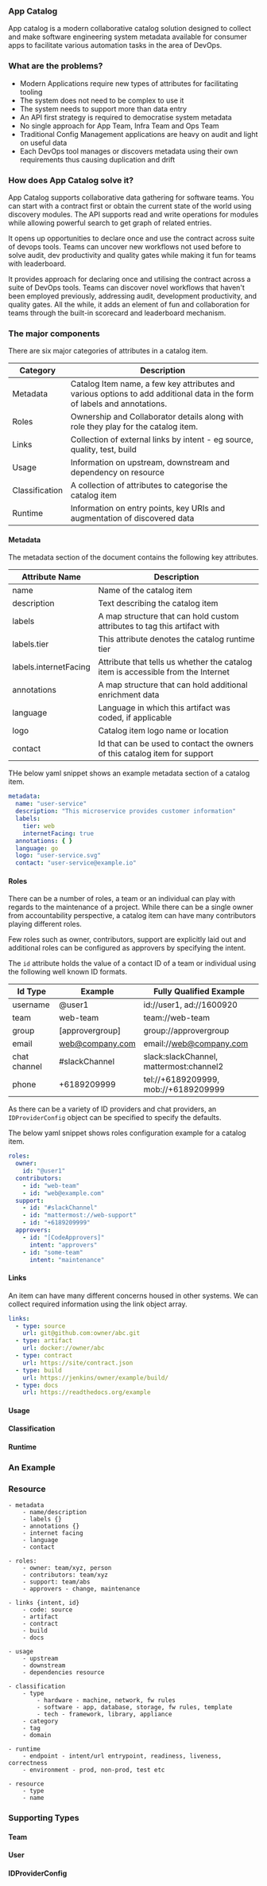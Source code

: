 ### App Catalog

App catalog is a modern collaborative catalog solution designed to collect
and make software engineering system metadata available for consumer apps
to facilitate various automation tasks in the area of DevOps.

### What are the problems?

- Modern Applications require new types of attributes for facilitating tooling
- The system does not need to be complex to use it
- The system needs to support more than data entry
- An API first strategy is required to democratise system metadata
- No single approach for App Team, Infra Team and Ops Team
- Traditional Config Management applications are heavy on audit and light on useful data
- Each DevOps tool manages or discovers metadata using their own requirements thus causing duplication and drift

### How does App Catalog solve it?

App Catalog supports collaborative data gathering for software teams. You can start with a contract first or obtain the
current
state of the world using discovery modules. The API supports read and write operations for modules while allowing
powerful search
to get graph of related entries.

It opens up opportunities to declare once and use the contract across suite of devops tools. Teams can
uncover new workflows not used before to solve audit, dev productivity and quality gates while making it fun
for teams with leaderboard.

It provides approach for declaring once and utilising the contract across a suite of DevOps tools.
Teams can discover novel workflows that haven't been employed previously, addressing audit, development productivity,
and quality gates.
All the while, it adds an element of fun and collaboration for teams through the built-in scorecard and leaderboard
mechanism.

### The major components

There are six major categories of attributes in a catalog item.

| Category       | Description                                                                                                               |
|----------------|---------------------------------------------------------------------------------------------------------------------------|
| Metadata       | Catalog Item name, a few key attributes and various options to add additional data in the form of labels and annotations. |
| Roles          | Ownership and Collaborator details along with role they play for the catalog item.                                        |
| Links          | Collection of external links by intent - eg source, quality, test, build                                                  |
| Usage          | Information on upstream, downstream and dependency on resource                                                            |
| Classification | A collection of attributes to categorise the catalog item                                                                 |
| Runtime        | Information on entry points, key URIs and augmentation of discovered data                                                 |

#### Metadata

The metadata section of the document contains the following key attributes.

| Attribute Name        | Description                                                                      |
|-----------------------|----------------------------------------------------------------------------------|
| name                  | Name of the catalog item                                                         |
| description           | Text describing the catalog item                                                 |
| labels                | A map structure that can hold custom attributes to tag this artifact with        |
| labels.tier           | This attribute denotes the catalog runtime tier                                  |
| labels.internetFacing | Attribute that tells us whether the catalog item is accessible from the Internet |
| annotations           | A map structure that can hold additional enrichment data                         |                  |
| language              | Language in which this artifact was coded, if applicable                         |
| logo                  | Catalog item logo name or location                                               |
| contact               | Id that can be used to contact the owners of this catalog item for support       | 

THe below yaml snippet shows an example metadata section of a catalog item.

```yaml
metadata:
  name: "user-service"
  description: "This microservice provides customer information"
  labels:
    tier: web
    internetFacing: true
  annotations: { }
  language: go
  logo: "user-service.svg"
  contact: "user-service@example.io"
```

#### Roles

There can be a number of roles, a team or an individual can play with regards to the maintenance of a project.
While there can be a single owner from accountability perspective, a catalog item
can have many contributors playing different roles.

Few roles such as owner, contributors, support are explicitly laid out and additional roles can be configured as approvers by specifying the intent.

The ```id``` attribute holds the value of a contact ID of a team or individual using the following well known ID
formats.

| Id Type      | Example         | Fully Qualified Example               |
|--------------|-----------------|---------------------------------------|
| username     | @user1          | id://user1, ad://1600920              |
| team         | web-team        | team://web-team                       |
| group        | [approvergroup] | group://approvergroup                 |
| email        | web@company.com | email://web@company.com               |
| chat channel | #slackChannel   | slack:slackChannel, mattermost:channel2 |
| phone        | +6189209999     | tel://+6189209999, mob://+6189209999  |

As there can be a variety of ID providers and chat providers, an ```IDProviderConfig``` object can be specified 
to specify the defaults. 

The below yaml snippet shows roles configuration example for a catalog item.

```yaml 
roles:
  owner:
    id: "@user1"
  contributors:
    - id: "web-team"
    - id: "web@example.com"
  support:
    - id: "#slackChannel"
    - id: "mattermost://web-support"
    - id: "+6189209999"
  approvers:
    - id: "[CodeApprovers]"
      intent: "approvers"
    - id: "some-team"
      intent: "maintenance"
```

#### Links
An item can have many different concerns housed in other systems. We can collect required information using the link object array.

```yaml
links:
  - type: source
    url: git@github.com:owner/abc.git
  - type: artifact
    url: docker://owner/abc
  - type: contract
    url: https://site/contract.json
  - type: build
    url: https://jenkins/owner/example/build/
  - type: docs
    url: https://readthedocs.org/example
```

#### Usage

#### Classification

#### Runtime

### An Example

### Resource

```
- metadata
    - name/description
    - labels {}
    - annotations {}
    - internet facing
    - language 
    - contact

- roles:
    - owner: team/xyz, person
    - contributors: team/xyz
    - support: team/abs
    - approvers - change, maintenance

- links {intent, id}
    - code: source
    - artifact
    - contract
    - build
    - docs

- usage
    - upstream 
    - downstream
    - dependencies resource

- classification
    - type
        - hardware - machine, network, fw rules
        - software - app, database, storage, fw rules, template
        - tech - framework, library, appliance
    - category
    - tag
    - domain
    
- runtime
    - endpoint - intent/url entrypoint, readiness, liveness, correctness
    - environment - prod, non-prod, test etc

- resource
    - type
    - name

```


### Supporting Types

#### Team

#### User

#### IDProviderConfig
